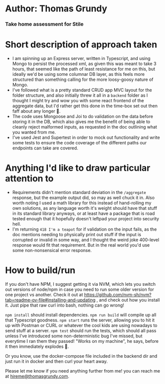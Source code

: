 # Author: Thomas Grundy

### Take home assessment for Stile

# Short description of approach taken
- I am spinning up an Express server, written in Typescript, and using Mongo to persist the processed xml, as given this was meant to take 3 hours, that seemed like the path of least resistance for me on this, but ideally we'd be using some columnar DB layer, as this feels more structured than something calling for the more loosy-goosy nature of Mongo.
- I've followed what is a pretty standard CRUD app MVC layout for the folder structure, and also initially threw it all in a `backend` folder as I thought I might try and wow you with some react frontend of the aggregate data, but I'd rather get this done in the time-box set out then faff about any longer 🤣.
- The code uses Mongoose and Joi to do validation on the data before storing it in the DB, which also gives me the benefit of being able to cleanly reject malformed inputs, as requested in the doc outlining what you wanted from me.
- I've used Jest and Supertest in order to mock out functionality and write some tests to ensure the code coverage of the different paths our endpoints can take are covered.

# Anything I'd like to draw particular attention to
- Requirements didn't mention standard deviation in the `/aggregate` response, but the example output did, so may as well chuck it in. Also worth noting I used a math library for this instead of hand-rolling my own solutions, as any language worth it's weight should have that stuff in its standard library anyways, or at least have a package that is road
tested enough that it hopefully doesn't leftpad your project into security hell.
- I'm returning `418 I'm a teapot` for if validation on the input fails, as the doc mentions needing to physically print out stuff if the input is corrupted or invalid in some way, and I thought the weird joke 400-level response would fit that requirement. But in the real world you'd use some non-nonsensical error response.

# How to build/run
If you don't have NPM, I suggest getting it via NVM, which lets you switch out versions of node/npm in case you need to run some older version for one project vs another.
Check it out at https://github.com/nvm-sh/nvm?tab=readme-ov-file#installing-and-updating , and check out how you install it. Just pipe that raw curl into bash, nothing can go wrong!

`npm install` should install dependencies.
`npm run build` will compile up all that Typescript goodness.
`npm start` runs the server, allowing you to hit it up with Postman or CURL or whatever the cool kids are using nowadays to send stuff at a server.
`npm test` should run the tests, which should all pass unless I've introduced some non-deterministic bug I've missed, but everytime I ran them they passed! "Works on my machine", he says, before it then immediately explodes 🤞.

Or you know, use the docker-compose file included in the backend dir and just run it in docker and then curl your heart away.

Please let me know if you need anything further from me! you can reach me at hireme@thomasgrundy.com.